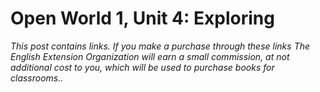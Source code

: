 
# Open World 1, Unit 4: Exploring
*This post contains links. If you make a purchase through these links The English Extension Organization will earn a small commission, at not additional cost to you, which will be used to purchase books for classrooms..* 
<!--stackedit_data:
eyJoaXN0b3J5IjpbLTIwNzM5MjI2MzVdfQ==
-->